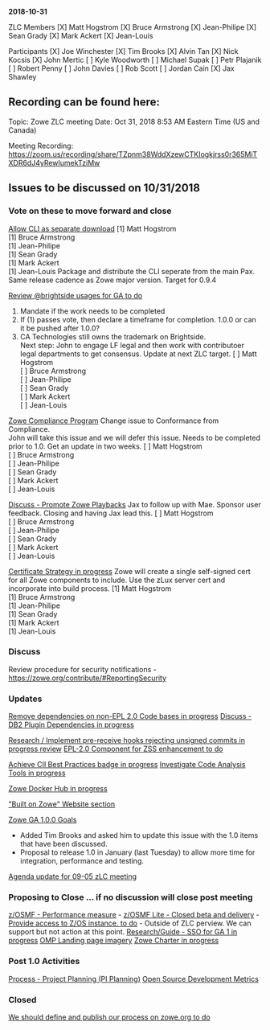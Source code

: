 __2018-10-31__

ZLC Members
[X] Matt Hogstrom
[X] Bruce Armstrong
[X] Jean-Philipe
[X] Sean Grady
[X] Mark Ackert
[X] Jean-Louis

Participants
[X] Joe Winchester
[X] Tim Brooks
[X] Alvin Tan
[X] Nick Kocsis
[X] John Mertic
[ ] Kyle Woodworth
[ ] Michael Supak
[ ] Petr Plajanik
[ ] Robert Penny
[ ] John Davies
[ ] Rob Scott
[ ] Jordan Cain
[X] Jax Shawley

## Recording can be found here:

Topic: Zowe ZLC meeting
Date: Oct 31, 2018 8:53 AM Eastern Time (US and Canada)

Meeting Recording:
https://zoom.us/recording/share/TZpnm38WddXzewCTKIogkjrss0r365MiTXDR6dJ4yRewIumekTziMw


## Issues to be discussed on 10/31/2018

### Vote on these to move forward and close
[Allow CLI as separate download](https://github.com/zowe/zlc/issues/54)
[1] Matt Hogstrom  
[1] Bruce Armstrong  
[1] Jean-Philipe  
[1] Sean Grady  
[1] Mark Ackert  
[1] Jean-Louis
Package and distribute the CLI seperate from the main Pax.  
Same release cadence as Zowe major version. 
Target for 0.9.4

[Review @brightside usages for GA to do](https://github.com/zowe/zlc/issues/28)
  1.  Mandate if the work needs to be completed
  2.  If (1) passes vote, then declare a timeframe for completion. 1.0.0 or can it be pushed after 1.0.0?
  3.  CA Technologies still owns the trademark on Brightside.  
  Next step: John to engage LF legal and then work with contributoer legal departments to get consensus.  Update at next ZLC target.
[ ] Matt Hogstrom  
[ ] Bruce Armstrong  
[ ] Jean-Philipe  
[ ] Sean Grady  
[ ] Mark Ackert  
[ ] Jean-Louis

[Zowe Compliance Program](https://github.com/zowe/zlc/issues/52)
Change issue to Conformance from Compliance.  
John will take this issue and we will defer this issue.  Needs to be completed prior to 1.0.
Get an update in two weeks.
[ ] Matt Hogstrom  
[ ] Bruce Armstrong  
[ ] Jean-Philipe  
[ ] Sean Grady  
[ ] Mark Ackert  
[ ] Jean-Louis

[Discuss - Promote Zowe Playbacks](https://github.com/zowe/zlc/issues/49)
Jax to follow up with Mae.  Sponsor user feedback.
Closing and having Jax lead this.
[ ] Matt Hogstrom  
[ ] Bruce Armstrong  
[ ] Jean-Philipe  
[ ] Sean Grady  
[ ] Mark Ackert  
[ ] Jean-Louis

[Certificate Strategy in progress](https://github.com/zowe/zlc/issues/27)
Zowe will create a single self-signed cert for all Zowe components to include.  Use the zLux server cert and incorporate into build process.
[1] Matt Hogstrom  
[1] Bruce Armstrong  
[1] Jean-Philipe  
[1] Sean Grady  
[1] Mark Ackert  
[1] Jean-Louis

### Discuss
Review procedure for security notifications  - https://zowe.org/contribute/#ReportingSecurity

### Updates
[Remove dependencies on non-EPL 2.0 Code bases in progress](https://github.com/zowe/zlc/issues/17)
[Discuss - DB2 Plugin Dependencies in progress](https://github.com/zowe/zlc/issues/48)

[Research / Implement pre-receive hooks rejecting unsigned commits in progress review](https://github.com/zowe/zlc/issues/47)
[EPL-2.0 Component for ZSS enhancement to do](https://github.com/zowe/zlc/issues/26)

[Achieve CII Best Practices badge in progress](https://github.com/zowe/zlc/issues/38)
[Investigate Code Analysis Tools in progress](https://github.com/zowe/zlc/issues/46)

[Zowe Docker Hub in progress](https://github.com/zowe/zlc/issues/45)

["Built on Zowe" Website section](https://github.com/zowe/zlc/issues/41)

[Zowe GA 1.0.0 Goals](https://github.com/zowe/zlc/issues/37)
 - Added Tim Brooks and asked him to update this issue with the 1.0 items that have been discussed.
 - Proposal to release 1.0 in January (last Tuesday) to allow more time for integration, performance and testing.

[Agenda update for 09-05 zLC meeting](https://github.com/zowe/zlc/issues/18)

### Proposing to Close ... if no discussion will close post meeting
[z/OSMF - Performance measure](https://github.com/zowe/zlc/issues/34) - 
[z/OSMF Lite - Closed beta and delivery](https://github.com/zowe/zlc/issues/33) - 
[Provide access to Z/OS instance. to do](https://github.com/zowe/zlc/issues/4) - Outside of ZLC perview.  We can support but not action at this point.
[Research/Guide - SSO for GA 1 in progress](https://github.com/zowe/zlc/issues/31)
[OMP Landing page imagery](https://github.com/zowe/zlc/issues/15)
[Zowe Charter in progress](https://github.com/zowe/zlc/issues/8)

### Post 1.0 Activities
[Process - Project Planning (PI Planning)](https://github.com/zowe/zlc/issues/40)
[Open Source Development Metrics](https://github.com/zowe/zlc/issues/3)

### Closed 
[We should define and publish our process on zowe.org to do](https://github.com/zowe/zlc/issues/21)
